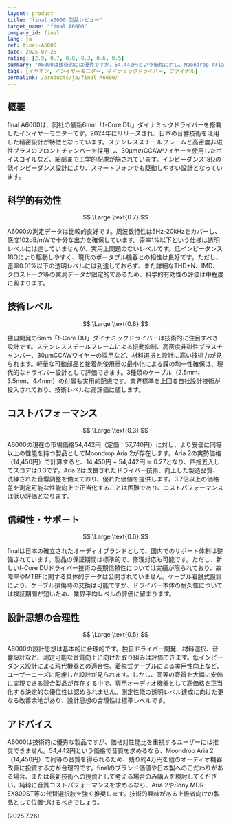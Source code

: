 ```yaml
---
layout: product
title: "final A6000 製品レビュー"
target_name: "final A6000"
company_id: final
lang: ja
ref: final-A6000
date: 2025-07-26
rating: [2.9, 0.7, 0.8, 0.3, 0.6, 0.5]
summary: "A6000は技術的には優秀ですが、54,442円という価格に対し、Moondrop Aria 2（14,450円）で同等以上の音質が得られるためコストパフォーマンスは低いです。"
tags: [イヤホン, インイヤーモニター, ダイナミックドライバー, ファイナル]
permalink: /products/ja/final-A6000/
---
```

## 概要

final A6000は、同社の最新6mm「f-Core DU」ダイナミックドライバーを搭載したインイヤーモニターです。2024年にリリースされ、日本の音響技術を活用した精密設計が特徴となっています。ステンレススチールフレームと高密度非磁性ブラスのフロントチャンバーを採用し、30μmのCCAWワイヤーを使用したボイスコイルなど、細部まで工学的配慮が施されています。インピーダンス18Ωの低インピーダンス設計により、スマートフォンでも駆動しやすい設計となっています。

## 科学的有効性

$$ \Large \text{0.7} $$

A6000の測定データは比較的良好です。周波数特性は5Hz-20kHzをカバーし、感度102dB/mWで十分な出力を確保しています。歪率1%以下という仕様は透明レベルには達していませんが、実用上問題のないレベルです。低インピーダンス18Ωにより駆動しやすく、現代のポータブル機器との相性は良好です。ただし、歪率0.01%以下の透明レベルには到達しておらず、また詳細なTHD+N、IMD、クロストーク等の実測データが限定的であるため、科学的有効性の評価は中程度に留まります。

## 技術レベル

$$ \Large \text{0.8} $$

独自開発の6mm「f-Core DU」ダイナミックドライバーは技術的に注目すべき設計です。ステンレススチールフレームによる振動抑制、高密度非磁性ブラスチャンバー、30μmCCAWワイヤーの採用など、材料選択と設計に高い技術力が見られます。軽量な可動部品と接着剤使用量の最小化による膜の均一性確保は、現代的なドライバー設計として評価できます。3種類のケーブル（2.5mm、3.5mm、4.4mm）の付属も実用的配慮です。業界標準を上回る自社設計技術が投入されており、技術レベルは高評価に値します。

## コストパフォーマンス

$$ \Large \text{0.3} $$

A6000の現在の市場価格54,442円（定価：57,740円）に対し、より安価に同等以上の性能を持つ製品としてMoondrop Aria 2が存在します。Aria 2の実勢価格（14,450円）で計算すると、14,450円 ÷ 54,442円 ≒ 0.27となり、四捨五入してスコアは0.3です。Aria 2は改良されたドライバー技術、向上した製造品質、洗練された音響調整を備えており、優れた価値を提供します。3.7倍以上の価格差を測定可能な性能向上で正当化することは困難であり、コストパフォーマンスは低い評価となります。

## 信頼性・サポート

$$ \Large \text{0.6} $$

finalは日本の確立されたオーディオブランドとして、国内でのサポート体制は整備されています。製品の保証期間は標準的で、修理対応も可能です。ただし、新しいf-Core DUドライバー技術の長期信頼性については実績が限られており、故障率やMTBFに関する具体的データは公開されていません。ケーブル着脱式設計により、ケーブル損傷時の交換は可能ですが、ドライバー本体の耐久性については検証期間が短いため、業界平均レベルの評価に留まります。

## 設計思想の合理性

$$ \Large \text{0.5} $$

A6000の設計思想は基本的に合理的です。独自ドライバー開発、材料選択、音響設計など、測定可能な音質向上に向けた取り組みは評価できます。低インピーダンス設計による現代機器との適合性、着脱式ケーブルによる実用性向上など、ユーザーニーズに配慮した設計が見られます。しかし、同等の音質を大幅に安価に実現できる競合製品が存在する中で、専用オーディオ機器として高価格を正当化する決定的な優位性は認められません。測定性能の透明レベル達成に向けた更なる改善余地があり、設計思想の合理性は標準レベルです。

## アドバイス

A6000は技術的に優秀な製品ですが、価格対性能比を重視するユーザーには推奨できません。54,442円という価格で音質を求めるなら、Moondrop Aria 2（14,450円）で同等の音質を得られるため、残り約4万円を他のオーディオ機器改善に投資する方が合理的です。finalのブランド価値や日本製へのこだわりがある場合、または最新技術への投資として考える場合のみ購入を検討してください。純粋に音質コストパフォーマンスを求めるなら、Aria 2やSony MDR-EX800ST等の代替選択肢を強く推奨します。技術的興味がある上級者向けの製品として位置づけるべきでしょう。

(2025.7.26)